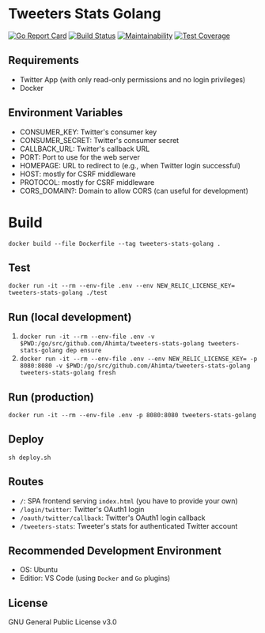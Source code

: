 # Tweeters Stats Golang
[![Go Report Card](https://goreportcard.com/badge/Ahimta/tweeters-stats-golang)](https://goreportcard.com/report/Ahimta/tweeters-stats-golang)
[![Build Status](https://travis-ci.org/Ahimta/tweeters-stats-golang.svg?branch=master)](https://travis-ci.org/Ahimta/tweeters-stats-golang)
[![Maintainability](https://api.codeclimate.com/v1/badges/9a3540991baf29bfc53b/maintainability)](https://codeclimate.com/github/Ahimta/tweeters-stats-golang/maintainability)
[![Test Coverage](https://api.codeclimate.com/v1/badges/9a3540991baf29bfc53b/test_coverage)](https://codeclimate.com/github/Ahimta/tweeters-stats-golang/test_coverage)

## Requirements
* Twitter App (with only read-only permissions and no login privileges)
* Docker

## Environment Variables
* CONSUMER_KEY: Twitter's consumer key
* CONSUMER_SECRET: Twitter's consumer secret
* CALLBACK_URL: Twitter's callback URL
* PORT: Port to use for the web server
* HOMEPAGE: URL to redirect to (e.g., when Twitter login successful)
* HOST: mostly for CSRF middleware
* PROTOCOL: mostly for CSRF middleware
* CORS_DOMAIN?: Domain to allow CORS (can useful for development)

# Build
`docker build --file Dockerfile --tag tweeters-stats-golang .`

## Test
`docker run -it --rm --env-file .env --env NEW_RELIC_LICENSE_KEY= tweeters-stats-golang ./test`

## Run (local development)
1. `docker run -it --rm --env-file .env -v $PWD:/go/src/github.com/Ahimta/tweeters-stats-golang tweeters-stats-golang dep ensure`
2. `docker run -it --rm --env-file .env --env NEW_RELIC_LICENSE_KEY= -p 8080:8080 -v $PWD:/go/src/github.com/Ahimta/tweeters-stats-golang tweeters-stats-golang fresh`

## Run (production)
`docker run -it --rm --env-file .env -p 8080:8080 tweeters-stats-golang`

## Deploy
`sh deploy.sh`

## Routes
* `/`: SPA frontend serving `index.html` (you have to provide your own)
* `/login/twitter`: Twitter's OAuth1 login
* `/oauth/twitter/callback`: Twitter's OAuth1 login callback
* `/tweeters-stats`: Tweeter's stats for authenticated Twitter account

## Recommended Development Environment
* OS: Ubuntu
* Editior: VS Code (using `Docker` and `Go` plugins)

## License
GNU General Public License v3.0